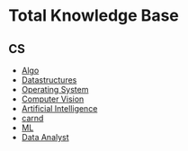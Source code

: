 # Total Knowledge Base

## CS
- [Algo]()
- [Datastructures]()
- [Operating System]()
- [Computer Vision]()
- [Artificial Intelligence]()
- [carnd](../udacity/nd/carnd)
- [ML](./ml)
- [Data Analyst](../udacity/nd/data-analyst-nd)


